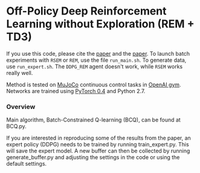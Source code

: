 # Off-Policy Deep Reinforcement Learning without Exploration (REM + TD3)

If you use this code, please cite the [paper](https://arxiv.org/abs/1812.02900) and the [paper](https://arxiv.org/abs/1907.04543). To launch batch experiments with `RSEM` or `REM`, use the file `run_main.sh`. To generate data, use `run_expert.sh`. The `DDPG_REM` agent doesn't work, while `RSEM` works really well. 

Method is tested on [MuJoCo](http://www.mujoco.org/) continuous control tasks in [OpenAI gym](https://github.com/openai/gym). 
Networks are trained using [PyTorch 0.4](https://github.com/pytorch/pytorch) and Python 2.7. 

### Overview

Main algorithm, Batch-Constrained Q-learning (BCQ), can be found at BCQ.py.

If you are interested in reproducing some of the results from the paper, an expert policy (DDPG) needs to be trained by running train_expert.py. This will save the expert model. A new buffer can then be collected by running generate_buffer.py and adjusting the settings in the code or using the default settings. 
